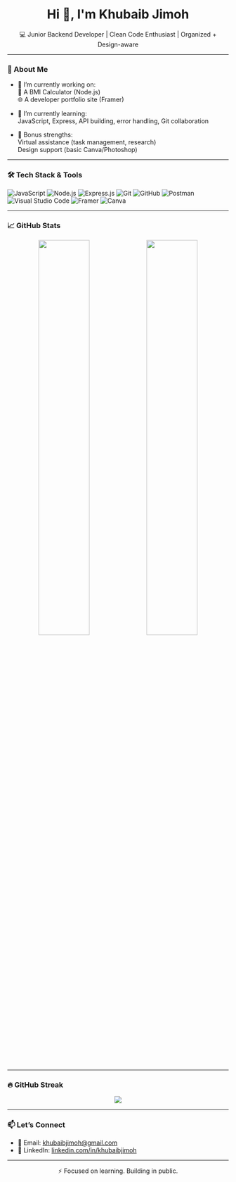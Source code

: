 <h1 align="center">Hi 👋, I'm Khubaib Jimoh</h1>

<p align="center">💻 Junior Backend Developer | Clean Code Enthusiast | Organized + Design-aware</p>

---

### 🚀 About Me

- 🔭 I’m currently working on:  
  🧮 A BMI Calculator (Node.js)  
  🌐 A developer portfolio site (Framer)

- 🌱 I’m currently learning:  
  JavaScript, Express, API building, error handling, Git collaboration

- 🔧 Bonus strengths:  
  Virtual assistance (task management, research)  
  Design support (basic Canva/Photoshop)

---

### 🛠️ Tech Stack & Tools

![JavaScript](https://img.shields.io/badge/-JavaScript-black?style=flat-square&logo=javascript)
![Node.js](https://img.shields.io/badge/-Node.js-339933?style=flat-square&logo=node.js&logoColor=white)
![Express.js](https://img.shields.io/badge/-Express.js-gray?style=flat-square&logo=express)
![Git](https://img.shields.io/badge/-Git-orange?style=flat-square&logo=git)
![GitHub](https://img.shields.io/badge/-GitHub-black?style=flat-square&logo=github)
![Postman](https://img.shields.io/badge/-Postman-orange?style=flat-square&logo=postman)
![Visual Studio Code](https://img.shields.io/badge/-VSCode-007ACC?style=flat-square&logo=visual-studio-code)
![Framer](https://img.shields.io/badge/-Framer-black?style=flat-square&logo=framer)
![Canva](https://img.shields.io/badge/-Canva-00C4CC?style=flat-square&logo=canva)

---

### 📈 GitHub Stats

<p align="center">
  <img src="https://github-readme-stats.vercel.app/api?username=khubaibjimoh&show_icons=true&theme=tokyonight" width="48%"/>
  <img src="https://github-readme-stats.vercel.app/api/top-langs/?username=khubaibjimoh&layout=compact&theme=tokyonight" width="48%"/>
</p>

---

### 🔥 GitHub Streak

<p align="center">
  <img src="https://github-readme-streak-stats.herokuapp.com/?user=khubaibjimoh&theme=tokyonight&hide_border=false"/>
</p>

---

### 📫 Let’s Connect

- 📧 Email: [khubaibjimoh@gmail.com](mailto:khubaibjimoh@gmail.com)  
- 💼 LinkedIn: [linkedin.com/in/khubaibjimoh](https://linkedin.com/in/khubaibjimoh)

---

<p align="center">⚡ Focused on learning. Building in public.</p>
